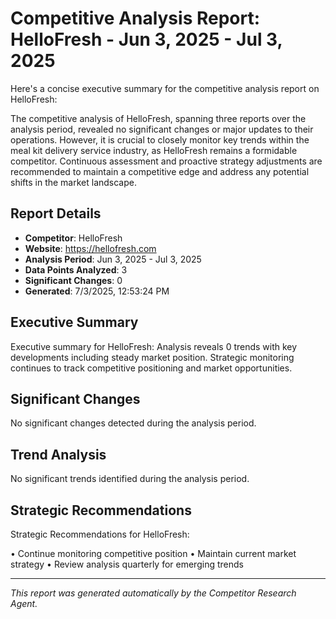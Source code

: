 # Competitive Analysis Report: HelloFresh - Jun 3, 2025 - Jul 3, 2025

Here's a concise executive summary for the competitive analysis report on HelloFresh:

The competitive analysis of HelloFresh, spanning three reports over the analysis period, revealed no significant changes or major updates to their operations. However, it is crucial to closely monitor key trends within the meal kit delivery service industry, as HelloFresh remains a formidable competitor. Continuous assessment and proactive strategy adjustments are recommended to maintain a competitive edge and address any potential shifts in the market landscape.

## Report Details

- **Competitor**: HelloFresh
- **Website**: https://hellofresh.com
- **Analysis Period**: Jun 3, 2025 - Jul 3, 2025
- **Data Points Analyzed**: 3
- **Significant Changes**: 0
- **Generated**: 7/3/2025, 12:53:24 PM

## Executive Summary

Executive summary for HelloFresh: Analysis reveals 0 trends with key developments including steady market position. Strategic monitoring continues to track competitive positioning and market opportunities.

## Significant Changes

No significant changes detected during the analysis period.

## Trend Analysis

No significant trends identified during the analysis period.

## Strategic Recommendations

Strategic Recommendations for HelloFresh:

• Continue monitoring competitive position
• Maintain current market strategy
• Review analysis quarterly for emerging trends

---

*This report was generated automatically by the Competitor Research Agent.*
